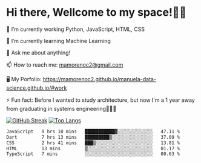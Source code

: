 # Hi there, Wellcome to my space!✌🏾

🔭 I’m currently working Python, JavaScript, HTML, CSS

🌱 I’m currently learning Machine Learning

💬 Ask me about anything!

📫 How to reach me: mamorenoc2@gmail.com

🖥️ My Porfolio: https://mamorenoc2.github.io/manuela-data-science.github.io/#work

⚡ Fun fact: Before I wanted to study architecture, but now I'm a 1 year away from graduating in systems engineering🤣🤣🤣

[![GitHub Streak](https://streak-stats.demolab.com/?user=mamorenoc2&theme=tokyonight_duo)](https://git.io/streak-stats)                 [![Top Langs](https://github-readme-stats.vercel.app/api/top-langs/?username=mamorenoc2&layout=compact&theme=tokyonight)](https://github.com/anuraghazra/github-readme-stats)

<!--START_SECTION:waka-->

```txt
JavaScript   9 hrs 10 mins   ███████████▓░░░░░░░░░░░░░   47.11 %
Dart         7 hrs 13 mins   █████████▒░░░░░░░░░░░░░░░   37.09 %
CSS          2 hrs 41 mins   ███▒░░░░░░░░░░░░░░░░░░░░░   13.81 %
HTML         13 mins         ▒░░░░░░░░░░░░░░░░░░░░░░░░   01.17 %
TypeScript   7 mins          ░░░░░░░░░░░░░░░░░░░░░░░░░   00.63 %
```

<!--END_SECTION:waka-->
